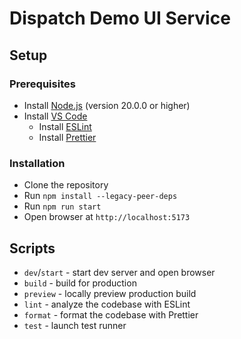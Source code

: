 # Dispatch Demo UI Service

## Setup

### Prerequisites

- Install [Node.js](https://nodejs.org/) (version 20.0.0 or higher)
- Install [VS Code](https://code.visualstudio.com/)
  - Install [ESLint](https://github.com/Microsoft/vscode-eslint)
  - Install [Prettier](https://github.com/prettier/prettier-vscode)

### Installation

- Clone the repository
- Run `npm install --legacy-peer-deps`
- Run `npm run start`
- Open browser at `http://localhost:5173`

## Scripts

- `dev`/`start` - start dev server and open browser
- `build` - build for production
- `preview` - locally preview production build
- `lint` - analyze the codebase with ESLint
- `format` - format the codebase with Prettier
- `test` - launch test runner
